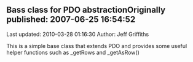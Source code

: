 ## Bass class for PDO abstractionOriginally published: 2007-06-25 16:54:52 
Last updated: 2010-03-28 01:16:30 
Author: Jeff Griffiths 
 
This is a simple base class that extends PDO and provides some useful helper functions such as _getRows and _getAsRow()